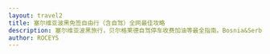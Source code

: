 ```yaml
---
layout: travel2
title: 塞尔维亚波黑免签自由行（含自驾）全网最佳攻略
description: 塞尔维亚波黑旅行，贝尔格莱德自驾停车收费加油等最全指南。Bosnia&Serbia Beograde selfing drive ticket parking.
author: ROCEYS
---
```

